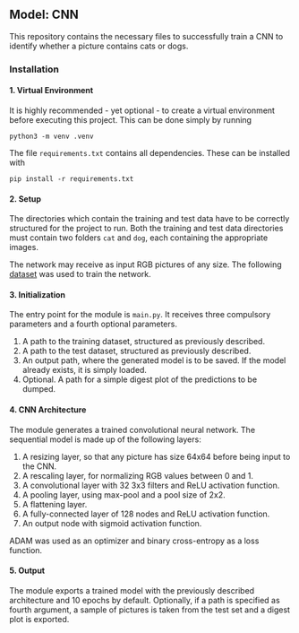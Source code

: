 ## Model: CNN

This repository contains the necessary files to successfully train a CNN to identify whether a picture contains cats or dogs. 

### Installation 

#### 1. Virtual Environment
It is highly recommended - yet optional - to create a virtual environment before executing this project. This can be done simply by running 

`python3 -m venv .venv`

The file `requirements.txt` contains all dependencies. These can be installed with 

`pip install -r requirements.txt`

#### 2. Setup

The directories which contain the training and test data have to be correctly structured for the project to run. Both the training and test data directories must contain two folders `cat` and `dog`, each containing the appropriate images. 

The network may receive as input RGB pictures of any size. The following [dataset](https://www.kaggle.com/datasets/tongpython/cat-and-dog) was used to train the network. 

#### 3. Initialization

The entry point for the module is `main.py`. It receives three compulsory parameters and a fourth optional parameters. 
1. A path to the training dataset, structured as previously described. 
2. A path to the test dataset, structured as previously described. 
3. An output path, where the generated model is to be saved. If the model already exists, it is simply loaded. 
4. Optional. A path for a simple digest plot of the predictions to be dumped. 

#### 4. CNN Architecture

The module generates a trained convolutional neural network. The sequential model is made up of the following layers: 
1. A resizing layer, so that any picture has size 64x64 before being input to the CNN. 
2. A rescaling layer, for normalizing RGB values between 0 and 1. 
3. A convolutional layer with 32 3x3 filters and ReLU activation function. 
4. A pooling layer, using max-pool and a pool size of 2x2. 
5. A flattening layer. 
6. A fully-connected layer of 128 nodes and ReLU activation function. 
7. An output node with sigmoid activation function. 

ADAM was used as an optimizer and binary cross-entropy as a loss function. 

#### 5. Output

The module exports a trained model with the previously described architecture and 10 epochs by default. Optionally, if a path is specified as fourth argument, a sample of pictures is taken from the test set and a digest plot is exported. 





